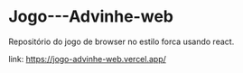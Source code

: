 # Jogo---Advinhe-web
Repositório do jogo de browser no estilo forca usando react.

link: https://jogo-advinhe-web.vercel.app/
